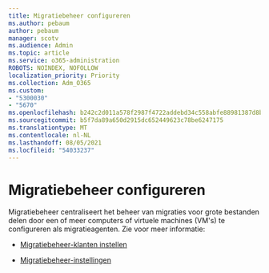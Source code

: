 ```yaml
---
title: Migratiebeheer configureren
ms.author: pebaum
author: pebaum
manager: scotv
ms.audience: Admin
ms.topic: article
ms.service: o365-administration
ROBOTS: NOINDEX, NOFOLLOW
localization_priority: Priority
ms.collection: Adm_O365
ms.custom:
- "5300030"
- "5670"
ms.openlocfilehash: b242c2d011a578f2987f4722addebd34c558abfe88981387d8bcc3f7550e53b4
ms.sourcegitcommit: b5f7da89a650d2915dc652449623c78be6247175
ms.translationtype: MT
ms.contentlocale: nl-NL
ms.lasthandoff: 08/05/2021
ms.locfileid: "54033237"
---
```

# <a name="configuring-migration-manager"></a>Migratiebeheer configureren

Migratiebeheer centraliseert het beheer van migraties voor grote bestanden delen door een of meer computers of virtuele machines (VM's) te configureren als migratieagenten. Zie voor meer informatie:

- [Migratiebeheer-klanten instellen](https://docs.microsoft.com/sharepointmigration/mm-setup-clients)

- [Migratiebeheer-instellingen](https://docs.microsoft.com/sharepointmigration/mm-settings)
